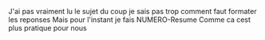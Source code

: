 J'ai pas vraiment lu le sujet du coup je sais pas trop comment faut formater les reponses
Mais pour l'instant je fais
NUMERO-Resume
Comme ca cest plus pratique pour nous

